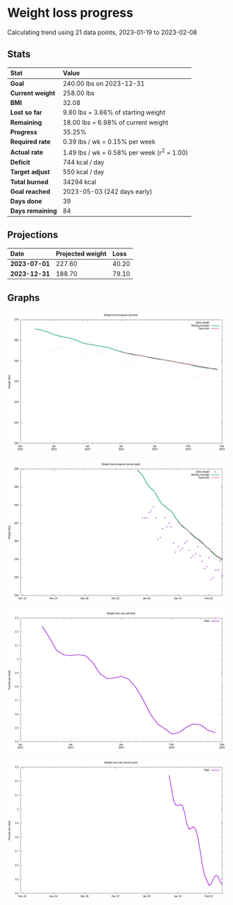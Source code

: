 # Weight loss progress

Calculating trend using 21 data points, 2023-01-19 to 2023-02-08

## Stats

Stat|Value
:-|:-
**Goal**|240.00 lbs on 2023-12-31
**Current weight**|258.00 lbs
**BMI**|32.08
**Lost so far**|9.80 lbs =  3.66% of starting weight
**Remaining**|18.00 lbs =  6.98% of current  weight
**Progress**|35.25%
**Required rate**|0.39 lbs / wk = 0.15% per week
**Actual rate**|1.49 lbs / wk = 0.58% per week  (r<sup>2</sup> = 1.00)
**Deficit**|744 kcal / day
**Target adjust**|550 kcal / day
**Total burned**|34294 kcal
**Goal reached**|2023-05-03 (242 days early)
**Days done**|39
**Days remaining**|84

## Projections

Date|Projected weight|Loss
:-|:-|:-
**2023-07-01**|227.60|40.20
**2023-12-31**|188.70|79.10

## Graphs

![](weight-graph-alltime.png)

![](weight-graph-recent.png)

![](rate-graph-alltime.png)

![](rate-graph-recent.png)
